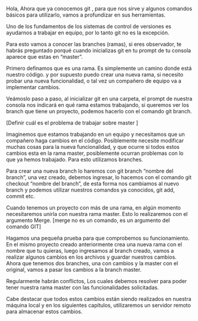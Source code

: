Hola, Ahora que ya conocemos git , para que nos sirve y algunos comandos básicos para utilizarlo, vamos a profundizar en sus herramientas.

Uno de los fundamentos  de los sistemas de control de versiones es ayudarnos a trabajar en equipo, por lo tanto git no es la excepción.

Para esto vamos a conocer las branches (ramas), si eres observador, te habrás preguntado porqué cuando inicializas  git en tu prompt de tu consola aparece que estas en “master”.

Primero definamos que es una rama. Es simplemente un camino donde está nuestro código.
y por supuesto puedo crear una nueva rama, si necesito probar una nueva funcionalidad, o tal vez un compañero de equipo va a implementar cambios.

Veámoslo paso a paso, al inicializar git en una carpeta, el prompt de nuestra consola nos indicará en qué rama estamos trabajando, si queremos ver los branch que tiene un proyecto, podemos hacerlo con el comando git branch.

[Definir cuál es el problema de trabajar sobre master ]

Imaginemos que estamos trabajando en un equipo y necesitamos que un compañero haga cambios en el código. Posiblemente necesite modificar muchas cosas para la nueva funcionalidad, y que ocurre si todos estos cambios esta en la rama master, posiblemente ocurran problemas con lo que ya hemos trabajado. 
Para esto utilizamos branches.

Para crear una nueva branch lo haremos con git branch “nombre del branch”,  una vez creado, debemos ingresar, lo hacemos con el comando git checkout “nombre del branch”, de esta forma nos cambiamos al nuevo branch y podemos utilizar nuestros comandos ya conocidos, git add,  commit etc.

Cuando tenemos un proyecto con más de una rama, en algún momento necesitaremos unirla con nuestra rama master.  Esto lo realizaremos con el argumento Merge. [merge no es un comando, es un argumento del comando GIT]

Hagamos una pequeña prueba para que comprobemos su funcionamiento.  En el mismo proyecto creado anteriormente crea una nueva rama con el nombre que tu quieras,  luego ingresamos al branch creado, vamos a realizar algunos cambios en los archivos y guardar nuestros cambios. Ahora que tenemos dos branches, una con cambios  y la master con el original, vamos a pasar los cambios a la branch master.

Regularmente habrán conflictos, Los cuales debemos resolver para poder tener nuestra rama master con las funcionalidades solicitadas.

Cabe destacar que todos estos cambios están siendo realizados en nuestra máquina local y en los siguientes capítulos, utilizaremos un servidor remoto para almacenar estos cambios.
